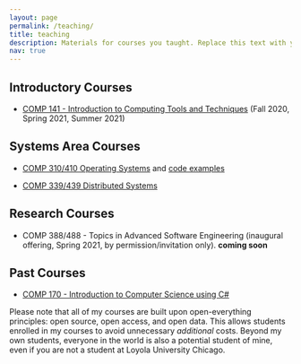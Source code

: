 ```yaml
---
layout: page
permalink: /teaching/
title: teaching
description: Materials for courses you taught. Replace this text with your description.
nav: true
---
```


## Introductory Courses

- [COMP 141 - Introduction to Computing Tools and Techniques](https://drive.google.com/open?id=1el9BfXd5xZG7OHye0xVclc0_iLHnGBaR) (Fall 2020, Spring 2021, Summer 2021)

## Systems Area Courses

- [COMP 310/410 Operating Systems](https://os.cs.luc.edu) and [code examples](https://github.com/gkthiruvathukal/systems-code-examples)

- [COMP 339/439 Distributed Systems](https://ds.cs.luc.edu)

## Research Courses

- COMP 388/488 - Topics in Advanced Software Engineering (inaugural offering, Spring 2021, by permission/invitation only). **coming soon**

## Past Courses

- [COMP 170 - Introduction to Computer Science using C#](https://introcs.cs.luc.edu)


Please note that all of my courses are built upon open-everything principles: open source, open access, and open data. This allows students enrolled in my courses to avoid unnecessary *additional* costs. Beyond my own students, everyone in the world is also a potential student of mine, even if you are not a student at Loyola University Chicago.

